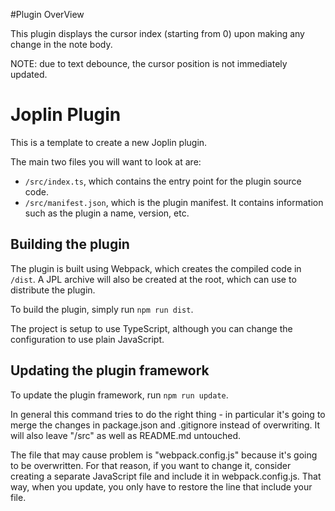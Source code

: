 #Plugin OverView

This plugin displays the cursor index (starting from 0) upon making any change in the note body.

NOTE: due to text debounce, the cursor position is not immediately updated.

# Joplin Plugin

This is a template to create a new Joplin plugin.

The main two files you will want to look at are:

- `/src/index.ts`, which contains the entry point for the plugin source code.
- `/src/manifest.json`, which is the plugin manifest. It contains information such as the plugin a name, version, etc.

## Building the plugin

The plugin is built using Webpack, which creates the compiled code in `/dist`. A JPL archive will also be created at the root, which can use to distribute the plugin.

To build the plugin, simply run `npm run dist`.

The project is setup to use TypeScript, although you can change the configuration to use plain JavaScript.

## Updating the plugin framework

To update the plugin framework, run `npm run update`.

In general this command tries to do the right thing - in particular it's going to merge the changes in package.json and .gitignore instead of overwriting. It will also leave "/src" as well as README.md untouched.

The file that may cause problem is "webpack.config.js" because it's going to be overwritten. For that reason, if you want to change it, consider creating a separate JavaScript file and include it in webpack.config.js. That way, when you update, you only have to restore the line that include your file.
